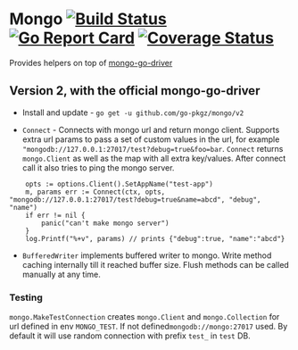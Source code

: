 # Mongo [![Build Status](https://travis-ci.org/go-pkgz/mongo.svg?branch=master)](https://travis-ci.org/go-pkgz/mongo) [![Go Report Card](https://goreportcard.com/badge/github.com/go-pkgz/mongo)](https://goreportcard.com/report/github.com/go-pkgz/mongo) [![Coverage Status](https://coveralls.io/repos/github/go-pkgz/mongo/badge.svg?branch=master)](https://coveralls.io/github/go-pkgz/mongo?branch=master)

Provides helpers on top of [mongo-go-driver](https://github.com/mongodb/mongo-go-driver)

## Version 2, with the official mongo-go-driver 

- Install and update - `go get -u github.com/go-pkgz/mongo/v2`

- `Connect` - Connects with mongo url and return mongo client. Supports extra url params to pass a set of custom values in
 the url, for example `"mongodb://127.0.0.1:27017/test?debug=true&foo=bar`. `Connect` returns `mongo.Client` as well as the map
  with all extra key/values. After connect call it also tries to ping the mongo server.

```golang
    opts := options.Client().SetAppName("test-app")
    m, params err := Connect(ctx, opts, "mongodb://127.0.0.1:27017/test?debug=true&name=abcd", "debug", "name")
    if err != nil {
        panic("can't make mongo server")
    }
    log.Printf("%+v", params) // prints {"debug":true, "name":"abcd"} 
```  

- `BufferedWriter` implements buffered writer to mongo. Write method caching internally till it reached buffer size. Flush methods can be called manually at any time.

### Testing

`mongo.MakeTestConnection` creates `mongo.Client` and `mongo.Collection` for url defined in env `MONGO_TEST`. 
If not defined`mongodb://mongo:27017` used. By default it will use random connection with prefix `test_` in `test` DB.

